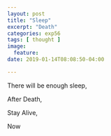```yaml
---
layout: post
title: "Sleep"
excerpt: "Death"
categories: exp56
tags: [ thought ]
image:
  feature:
date: 2019-01-14T08:08:50-04:00

---
```


There will be enough sleep,

After Death,


Stay Alive,

Now
